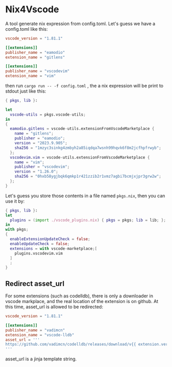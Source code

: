 # Nix4Vscode

A tool generate nix expression from config.toml. Let's guess we have a config.toml like this:

```toml
vscode_version = "1.81.1"

[[extensions]]
publisher_name = "eamodio"
extension_name = "gitlens"

[[extensions]]
publisher_name = "vscodevim"
extension_name = "vim"
```

then run `cargo run -- -f config.toml` , the a nix expression will be print to stdout just like this:

```nix
{ pkgs, lib }:

let
  vscode-utils = pkgs.vscode-utils;
in
{
  eamodio.gitlens = vscode-utils.extensionFromVscodeMarketplace {
    name = "gitlens";
    publisher = "eamodio";
    version = "2023.9.905";
    sha256 = "1mzyc3sinkg4zmbyh2a85iqdqa7wsnh99hqvk6f8m2jcfhpfrwyb";
  };
  vscodevim.vim = vscode-utils.extensionFromVscodeMarketplace {
    name = "vim";
    publisher = "vscodevim";
    version = "1.26.0";
    sha256 = "0hxb58ygjbqk6qmkp1r421zzib2r1vmz7agbi7bcmjxjpr3grw2w";
  };
}
```

Let's guess you store those contents in a file named `pkgs.nix`, then you can use it by:

```nix
{ pkgs, lib }:
let
  plugins = (import ./vscode_plugins.nix) { pkgs = pkgs; lib = lib; };
in
with pkgs;
{
  enableExtensionUpdateCheck = false;
  enableUpdateCheck = false;
  extensions = with vscode-marketplace;[
    plugins.vscodevim.vim
  ]
  ;
}
```

## Redirect asset_url

For some extensions (such as codelldb), there is only a downloader in vscode markplace, and the real location of the extension is on github. At this time, asset_url is allowed to be redirected:

```toml
vscode_version = "1.81.1"

[[extensions]]
publisher_name = "vadimcn"
extension_name = "vscode-lldb"
asset_url = '''
https://github.com/vadimcn/codelldb/releases/download/v{{ extension.version }}/codelldb-{{ system.arch }}-{{ system.ostype }}.vsix
'''
```

asset_url is a jinja template string.

<!--
```nix
friendly-snippets = pkgs.vscode-utils.buildVscodeExtension {
  name = "friendly-snippets";
  vscodeExtPublisher = "rafamadriz";
  vscodeExtName = "friendly-snippets";
  src = (pkgs.fetchurl {
    url = "https://github.com/cathaysia/friendly-snippets/archive/refs/heads/version.zip";
    sha256 = "sha256-4TlMkVqaEgTO2kJrldJQl0MlZmF332ESarwoQpMylso=";
    name = "friendly-snippets.zip";
  }).outPath;
  vscodeExtUniqueId = "rafamadriz.friendly-snippets";
  version = "1.0.0";
}
```

```nix
vscode-utils.extensionsFromVscodeMarketplace [
  {
    name = "gitblame";
    publisher = "waderyan";
    version = "10.4.0";
    sha256 = "sha256-PPPlMGti+nRex6PBOxyu2qh6Rphl8kfdL9neNK1KkD0=";
  }
  {
    name = "python";
    publisher = "ms-python";
    version = "2023.15.12151010";
    sha256 = "sha256-gkQBAJudSUY19cCo0cD1uq61ZhtM/MeDz21k1LvNv64=";
  }
]
```

```nix
vscode-lldb = pkgs.vscode-utils.buildVscodeExtension {
  name = "vadimcn.vscode-lldb";
  vscodeExtPublisher = "vadimcn";
  vscodeExtName = "codelldb";
  src = (pkgs.fetchurl {
    url = "https://github.com/vadimcn/codelldb/releases/download/v1.9.2/codelldb-x86_64-linux.vsix";
    sha256 = "sha256-iYvSKyUFsSZx/ufS/hq7OE3GDRP1/sK0tlDQ2sP4PXU=";
    name = "codelldb.zip";
  }).outPath;
  vscodeExtUniqueId = "vadimcn.vscode-lldb";
  version = "1.9.2";
};
```
-->
